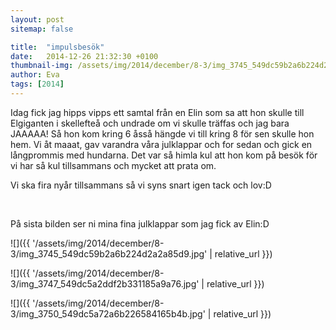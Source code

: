 ```yaml
---
layout: post
sitemap: false

title:  "impulsbesök"
date:   2014-12-26 21:32:30 +0100
thumbnail-img: /assets/img/2014/december/8-3/img_3745_549dc59b2a6b224d2a2a85d9.jpg
author: Eva
tags: [2014]
---
```


Idag fick jag hipps vipps ett samtal från en Elin som sa att hon skulle till Elgiganten i skellefteå och undrade om vi skulle träffas och jag bara JAAAAA! Så hon kom kring 6 åsså hängde vi till kring 8 för sen skulle hon hem. Vi åt maaat, gav varandra våra julklappar och for sedan och gick en långprommis med hundarna. Det var så himla kul att hon kom på besök för vi har så kul tillsammans och mycket att prata om. 

Vi ska fira nyår tillsammans så vi syns snart igen tack och lov:D 




 






















På sista bilden ser ni mina fina julklappar som jag fick av Elin:D

![]({{ '/assets/img/2014/december/8-3/img_3745_549dc59b2a6b224d2a2a85d9.jpg'  | relative_url }})

![]({{ '/assets/img/2014/december/8-3/img_3747_549dc5a2ddf2b331185a9a76.jpg'  | relative_url }})

![]({{ '/assets/img/2014/december/8-3/img_3750_549dc5a72a6b226584165b4b.jpg'  | relative_url }})

